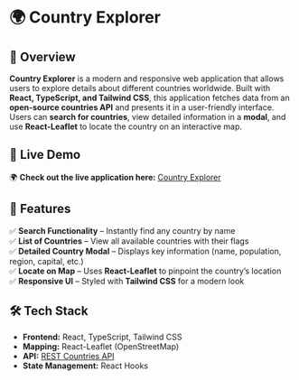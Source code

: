# 🌍 Country Explorer

## 🚀 Overview
**Country Explorer** is a modern and responsive web application that allows users to explore details about different countries worldwide. Built with **React, TypeScript, and Tailwind CSS**, this application fetches data from an **open-source countries API** and presents it in a user-friendly interface. Users can **search for countries**, view detailed information in a **modal**, and use **React-Leaflet** to locate the country on an interactive map.

## 🔗 Live Demo
🌍 **Check out the live application here:** [Country Explorer](https://world-around-us.netlify.app/)

## 🎯 Features
✅ **Search Functionality** – Instantly find any country by name  
✅ **List of Countries** – View all available countries with their flags  
✅ **Detailed Country Modal** – Displays key information (name, population, region, capital, etc.)  
✅ **Locate on Map** – Uses **React-Leaflet** to pinpoint the country’s location  
✅ **Responsive UI** – Styled with **Tailwind CSS** for a modern look  

## 🛠️ Tech Stack
- **Frontend:** React, TypeScript, Tailwind CSS  
- **Mapping:** React-Leaflet (OpenStreetMap)  
- **API:** [REST Countries API](https://restcountries.com/)  
- **State Management:** React Hooks
